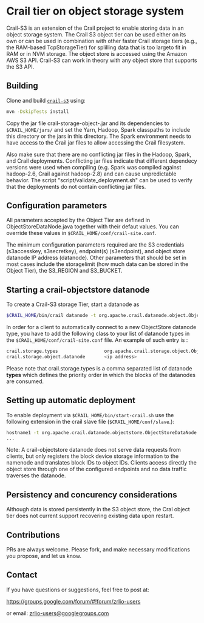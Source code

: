 # Crail tier on object storage system
Crail-S3 is an extension of the Crail project to enable storing data in an object storage system. 
The Crail S3 object tier can be used either on its own or can be used in combination with other faster Crail storage tiers (e.g., the RAM-based TcpStorageTier) for splilling data that is too largeto fit in RAM or in NVM storage.
The object store is accessed using the Amazon AWS S3 API. Crail-S3 can work in theory with any object store that supports the S3 API.

## Building
Clone and build [`crail-s3`]() using:

```bash
mvn -DskipTests install
```

Copy the jar file crail-storage-object-<version>.jar and its dependencies to `$CRAIL_HOME/jars/` and set the Yarn, Hadoop, Spark classpaths to include this directory or the jars in this directory.
The Spark environment needs to have access to the Crail jar files to allow accessing the Crail filesystem.

Also make sure that there are no conflicting jar files in the Hadoop, Spark, and Crail deployments.
Conflicting jar files indicate that different dependecy versions were used when compiling (e.g. Spark was compiled against hadoop-2.6, Crail against hadoop-2.8) and can cause unpredictable behavior.
The script "script/validate\_deployment.sh" can be used to verify that the deployments do not contain conflicting jar files. 


## Configuration parameters
All parameters accepted by the Object Tier are defined in ObjectStoreDataNode.java together with their defaut values. 
You can override these values in `$CRAIL_HOME/conf/crail-site.conf`.

The minimum configuration parameters required are the S3 credentials (s3accesskey, s3secretkey), endpoint(s) (s3endpoint), and object store datanode IP address (datanode).
Other parameters that should be set in most cases include the storagelimit (how much data can be stored in the Object Tier), the S3\_REGION and S3\_BUCKET.

## Starting a crail-objectstore datanode 
To create a Crail-S3 storage Tier, start a datanode as
```bash 
$CRAIL_HOME/bin/crail datanode -t org.apache.crail.datanode.object.ObjectStoreTier
```
In order for a client to automatically connect to a new ObjectStore datanode
type, you have to add the following class to your list of datanode types in the
`$CRAIL_HOME/conf/crail-site.conf` file. An example of such entry is :

```bash
crail.storage.types                 org.apache.crail.storage.object.ObjectStorageTier
crail.storage.object.datanode       <ip address>
```

Please note that crail.storage.types is a comma separated list of datanode **types** which defines the priority order in which the blocks of the datanodes are consumed. 

## Setting up automatic deployment
To enable deployment via `$CRAIL_HOME/bin/start-crail.sh` use the following extension 
in the crail slave file (`$CRAIL_HOME/conf/slave`.): 

```bash
hostname1 -t org.apache.crail.datanode.objectstore.ObjectStoreDataNode
...
```
Note: A crail-objectstore datanode does not serve data requests from clients, but
only registers the block device storage information to the namenode and translates
block IDs to object IDs. Clients access directly the object store through one of 
the configured endpoints and no data traffic traverses the datanode.

## Persistency and concurency considerations
Although data is stored persistently in the S3 object store, the Cral object tier does not current support recovering existing data upon restart. 

## Contributions
PRs are always welcome. Please fork, and make necessary modifications you propose, and let us know.

## Contact

If you have questions or suggestions, feel free to post at:

https://groups.google.com/forum/#!forum/zrlio-users

or email: zrlio-users@googlegroups.com  
